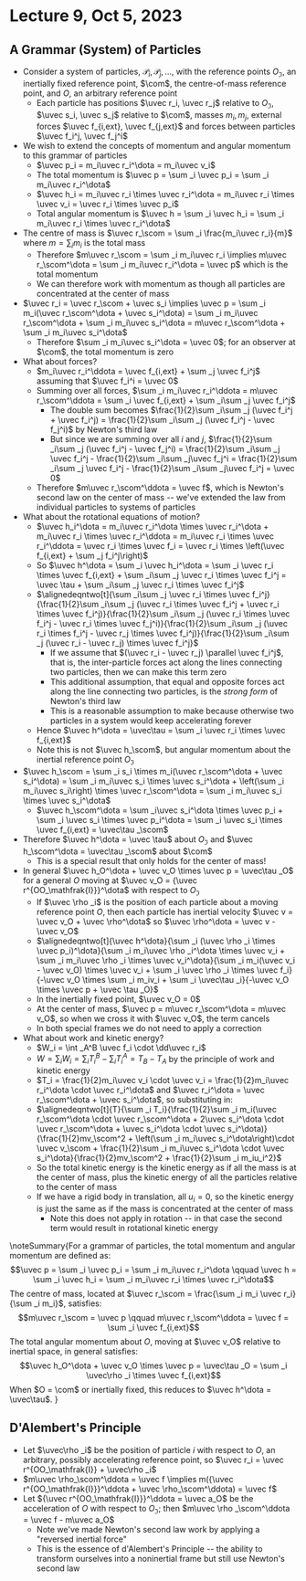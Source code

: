 # Lecture 9, Oct 5, 2023

## A Grammar (System) of Particles

* Consider a system of particles, $\mathcal P_i, \mathcal P_j, \dots$, with the reference points $O_\mathfrak{I}$, an inertially fixed reference point, $\com$, the centre-of-mass reference point, and $O$, an arbitrary reference point
	* Each particle has positions $\uvec r_i, \uvec r_j$ relative to $O_\mathfrak{I}$, $\uvec s_i, \uvec s_j$ relative to $\com$, masses $m_i, m_j$, external forces $\uvec f_{i,ext}, \uvec f_{j,ext}$ and forces between particles $\uvec f_i^j, \uvec f_j^i$
* We wish to extend the concepts of momentum and angular momentum to this grammar of particles
	* $\uvec p_i = m_i\uvec r_i^\dota = m_i\uvec v_i$
	* The total momentum is $\uvec p = \sum _i \uvec p_i = \sum _i m_i\uvec r_i^\dota$
	* $\uvec h_i = m_i\uvec r_i \times \uvec r_i^\dota = m_i\uvec r_i \times \uvec v_i = \uvec r_i \times \uvec p_i$
	* Total angular momentum is $\uvec h = \sum _i \uvec h_i = \sum _i m_i\uvec r_i \times \uvec r_i^\dota$
* The centre of mass is $\uvec r_\scom = \sum _i \frac{m_i\uvec r_i}{m}$ where $m = \sum _i m_i$ is the total mass
	* Therefore $m\uvec r_\scom = \sum _i m_i\uvec r_i \implies m\uvec r_\scom^\dota = \sum _i m_i\uvec r_i^\dota = \uvec p$ which is the total momentum
	* We can therefore work with momentum as though all particles are concentrated at the center of mass
* $\uvec r_i = \uvec r_\scom + \uvec s_i \implies \uvec p = \sum _i m_i(\uvec r_\scom^\dota + \uvec s_i^\dota) = \sum _i m_i\uvec r_\scom^\dota + \sum _i m_i\uvec s_i^\dota = m\uvec r_\scom^\dota + \sum _i m_i\uvec s_i^\dota$
	* Therefore $\sum _i m_i\uvec s_i^\dota = \uvec 0$; for an observer at $\com$, the total momentum is zero
* What about forces?
	* $m_i\uvec r_i^\ddota = \uvec f_{i,ext} + \sum _j \uvec f_i^j$ assuming that $\uvec f_i^i = \uvec 0$
	* Summing over all forces, $\sum _i m_i\uvec r_i^\ddota = m\uvec r_\scom^\ddota = \sum _i \uvec f_{i,ext} + \sum _i\sum _j \uvec f_i^j$
		* The double sum becomes $\frac{1}{2}\sum _i\sum _j (\uvec f_i^j + \uvec f_i^j) = \frac{1}{2}\sum _i\sum _j (\uvec f_i^j - \uvec f_j^i)$ by Newton's third law
		* But since we are summing over all $i$ and $j$, $\frac{1}{2}\sum _i\sum _j (\uvec f_i^j - \uvec f_j^i) = \frac{1}{2}\sum _i\sum _j \uvec f_i^j - \frac{1}{2}\sum _i\sum _j\uvec f_j^i = \frac{1}{2}\sum _i\sum _j \uvec f_i^j - \frac{1}{2}\sum _i\sum _j\uvec f_i^j = \uvec 0$
	* Therefore $m\uvec r_\scom^\ddota = \uvec f$, which is Newton's second law on the center of mass -- we've extended the law from individual particles to systems of particles
* What about the rotational equations of motion?
	* $\uvec h_i^\dota = m_i\uvec r_i^\dota \times \uvec r_i^\dota + m_i\uvec r_i \times \uvec r_i^\ddota = m_i\uvec r_i \times \uvec r_i^\ddota = \uvec r_i \times \uvec f_i = \uvec r_i \times \left(\uvec f_{i,ext} + \sum _j f_i^j\right)$
	* So $\uvec h^\dota = \sum _i \uvec h_i^\dota = \sum _i \uvec r_i \times \uvec f_{i,ext} + \sum _i\sum _j \uvec r_i \times \uvec f_i^j = \uvec \tau + \sum _i\sum _j \uvec r_i \times \uvec f_i^j$
	* $\alignedeqntwo[t]{\sum _i\sum _j \uvec r_i \times \uvec f_i^j}{\frac{1}{2}\sum _i\sum _j (\uvec r_i \times \uvec f_i^j + \uvec r_i \times \uvec f_i^j)}{\frac{1}{2}\sum _i\sum _j (\uvec r_i \times \uvec f_i^j - \uvec r_i \times \uvec f_j^i)}{\frac{1}{2}\sum _i\sum _j (\uvec r_i \times f_i^j - \uvec r_j \times \uvec f_i^j)}{\frac{1}{2}\sum _i\sum _j (\uvec r_i - \uvec r_j) \times \uvec f_i^j}$
		* If we assume that $(\uvec r_i - \uvec r_j) \parallel \uvec f_i^j$, that is, the inter-particle forces act along the lines connecting two particles, then we can make this term zero
		* This additional assumption, that equal and opposite forces act along the line connecting two particles, is the *strong form* of Newton's third law
		* This is a reasonable assumption to make because otherwise two particles in a system would keep accelerating forever
	* Hence $\uvec h^\dota = \uvec\tau = \sum _i \uvec r_i \times \uvec f_{i,ext}$
	* Note this is not $\uvec h_\scom$, but angular momentum about the inertial reference point $O_\mathfrak{I}$
* $\uvec h_\scom = \sum _i s_i \times m_i(\uvec r_\scom^\dota + \uvec s_i^\dota) = \sum _i m_i\uvec s_i \times \uvec s_i^\dota + \left(\sum _i m_i\uvec s_i\right) \times \uvec r_\scom^\dota = \sum _i m_i\uvec s_i \times \uvec s_i^\dota$
	* $\uvec h_\scom^\dota = \sum _i\uvec s_i^\dota \times \uvec p_i + \sum _i \uvec s_i \times \uvec p_i^\dota = \sum _i \uvec s_i \times \uvec f_{i,ext} = \uvec\tau _\scom$
* Therefore $\uvec h^\dota = \uvec \tau$ about $O_\mathfrak{I}$ and $\uvec h_\scom^\dota = \uvec\tau _\scom$ about $\com$
	* This is a special result that only holds for the center of mass!
* In general $\uvec h_O^\dota + \uvec v_O \times \uvec p = \uvec\tau _O$ for a general $O$ moving at $\uvec v_O = {\uvec r^{OO_\mathfrak{I}}}^\dota$ with respect to $O_\mathfrak{I}$
	* If $\uvec \rho _i$ is the position of each particle about a moving reference point $O$, then each particle has inertial velocity $\uvec v = \uvec v_O + \uvec \rho^\dota$ so $\uvec \rho^\dota = \uvec v - \uvec v_O$
	* $\alignedeqntwo[t]{\uvec h^\dota}{\sum _i (\uvec \rho _i \times \uvec p_i)^\dota}{\sum _i m_i\uvec \rho _i^\dota \times \uvec v_i + \sum _i m_i\uvec \rho _i \times \uvec v_i^\dota}{\sum _i m_i(\uvec v_i - \uvec v_O) \times \uvec v_i + \sum _i \uvec \rho _i \times \uvec f_i}{-\uvec v_O \times \sum _i m_iv_i + \sum _i \uvec\tau _i}{-\uvec v_O \times \uvec p + \uvec \tau _O}$
	* In the inertially fixed point, $\uvec v_O = 0$
	* At the center of mass, $\uvec p = m\uvec r_\scom^\dota = m\uvec v_O$, so when we cross it with $\uvec v_O$, the term cancels
	* In both special frames we do not need to apply a correction
* What about work and kinetic energy?
	* $W_i = \int _A^B \uvec f_i \cdot \dd\uvec r_i$
	* $W = \sum _i W_i = \sum _i T_i^B - \sum _i T_i^A = T_B - T_A$ by the principle of work and kinetic energy
	* $T_i = \frac{1}{2}m_i\uvec v_i \cdot \uvec v_i = \frac{1}{2}m_i\uvec r_i^\dota \cdot \uvec r_i^\dota$ and $\uvec r_i^\dota = \uvec r_\scom^\dota + \uvec s_i^\dota$, so substituting in:
	* $\alignedeqntwo[t]{T}{\sum _i T_i}{\frac{1}{2}\sum _i m_i(\uvec r_\scom^\dota \cdot \uvec r_\scom^\dota + 2\uvec s_i^\dota \cdot \uvec r_\scom^\dota + \uvec s_i^\dota \cdot \uvec s_i^\dota)}{\frac{1}{2}mv_\scom^2 + \left(\sum _i m_i\uvec s_i^\dota\right)\cdot \uvec v_\scom + \frac{1}{2}\sum _i m_i\uvec s_i^\dota \cdot \uvec s_i^\dota}{\frac{1}{2}mv_\scom^2 + \frac{1}{2}\sum _i m_iu_i^2}$
	* So the total kinetic energy is the kinetic energy as if all the mass is at the center of mass, plus the kinetic energy of all the particles relative to the center of mass
	* If we have a rigid body in translation, all $u_i = 0$, so the kinetic energy is just the same as if the mass is concentrated at the center of mass
		* Note this does not apply in rotation -- in that case the second term would result in rotational kinetic energy

\noteSummary{For a grammar of particles, the total momentum and angular momentum are defined as:
$$\uvec p = \sum _i \uvec p_i = \sum _i m_i\uvec r_i^\dota \qquad \uvec h = \sum _i \uvec h_i = \sum _i m_i\uvec r_i \times \uvec r_i^\dota$$
The centre of mass, located at $\uvec r_\scom = \frac{\sum _i m_i \uvec r_i}{\sum _i m_i}$, satisfies:
$$m\uvec r_\scom = \uvec p \qquad m\uvec r_\scom^\ddota = \uvec f = \sum _i \uvec f_{i,ext}$$
The total angular momentum about $O$, moving at $\uvec v_O$ relative to inertial space, in general satisfies:
$$\uvec h_O^\dota + \uvec v_O \times \uvec p = \uvec\tau _O = \sum _i \uvec\rho _i \times \uvec f_{i,ext}$$
When $O = \com$ or inertially fixed, this reduces to $\uvec h^\dota = \uvec\tau$.
}

## D'Alembert's Principle

* Let $\uvec\rho _i$ be the position of particle $i$ with respect to $O$, an arbitrary, possibly accelerating reference point, so $\uvec r_i = \uvec r^{OO_\mathfrak{I}} + \uvec\rho _i$
* $m\uvec \rho_\scom^\ddota = \uvec f \implies m({\uvec r^{OO_\mathfrak{I}}}^\ddota + \uvec \rho_\scom^\ddota) = \uvec f$
* Let ${\uvec r^{OO_\mathfrak{I}}}^\ddota = \uvec a_O$ be the acceleration of $O$ with respect to $O_\mathfrak{I}$; then $m\uvec \rho _\scom^\ddota = \uvec f - m\uvec a_O$
	* Note we've made Newton's second law work by applying a "reversed inertial force"
	* This is the essence of d'Alembert's Principle -- the ability to transform ourselves into a noninertial frame but still use Newton's second law

